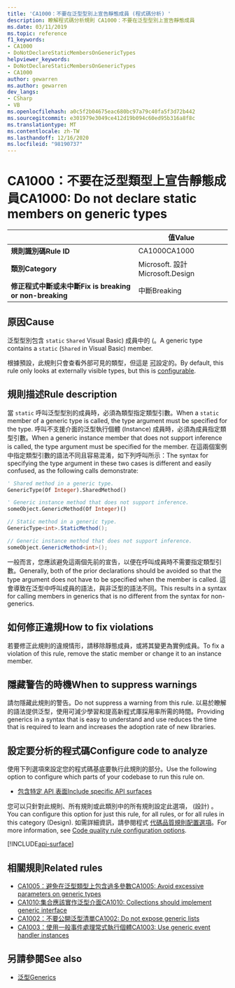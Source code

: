 ```yaml
---
title: 'CA1000：不要在泛型型別上宣告靜態成員 (程式碼分析) '
description: 瞭解程式碼分析規則 CA1000：不要在泛型型別上宣告靜態成員
ms.date: 03/11/2019
ms.topic: reference
f1_keywords:
- CA1000
- DoNotDeclareStaticMembersOnGenericTypes
helpviewer_keywords:
- DoNotDeclareStaticMembersOnGenericTypes
- CA1000
author: gewarren
ms.author: gewarren
dev_langs:
- CSharp
- VB
ms.openlocfilehash: a0c5f2b04675eac680bc97a79c40fa5f3d72b442
ms.sourcegitcommit: e301979e3049ce412d19b094c60ed95b316a8f8c
ms.translationtype: MT
ms.contentlocale: zh-TW
ms.lasthandoff: 12/16/2020
ms.locfileid: "98190737"
---
```

# <a name="ca1000-do-not-declare-static-members-on-generic-types"></a><span data-ttu-id="25536-103">CA1000：不要在泛型類型上宣告靜態成員</span><span class="sxs-lookup"><span data-stu-id="25536-103">CA1000: Do not declare static members on generic types</span></span>

| | <span data-ttu-id="25536-104">值</span><span class="sxs-lookup"><span data-stu-id="25536-104">Value</span></span> |
|-|-|
| <span data-ttu-id="25536-105">**規則識別碼**</span><span class="sxs-lookup"><span data-stu-id="25536-105">**Rule ID**</span></span> |<span data-ttu-id="25536-106">CA1000</span><span class="sxs-lookup"><span data-stu-id="25536-106">CA1000</span></span>|
| <span data-ttu-id="25536-107">**類別**</span><span class="sxs-lookup"><span data-stu-id="25536-107">**Category**</span></span> |<span data-ttu-id="25536-108">Microsoft. 設計</span><span class="sxs-lookup"><span data-stu-id="25536-108">Microsoft.Design</span></span>|
| <span data-ttu-id="25536-109">**修正程式中斷或未中斷**</span><span class="sxs-lookup"><span data-stu-id="25536-109">**Fix is breaking or non-breaking**</span></span> |<span data-ttu-id="25536-110">中斷</span><span class="sxs-lookup"><span data-stu-id="25536-110">Breaking</span></span>|

## <a name="cause"></a><span data-ttu-id="25536-111">原因</span><span class="sxs-lookup"><span data-stu-id="25536-111">Cause</span></span>

<span data-ttu-id="25536-112">泛型型別包含 `static` `Shared` Visual Basic) 成員中的 (。</span><span class="sxs-lookup"><span data-stu-id="25536-112">A generic type contains a `static` (`Shared` in Visual Basic) member.</span></span>

<span data-ttu-id="25536-113">根據預設，此規則只會查看外部可見的類型，但這是 [可](#configure-code-to-analyze)設定的。</span><span class="sxs-lookup"><span data-stu-id="25536-113">By default, this rule only looks at externally visible types, but this is [configurable](#configure-code-to-analyze).</span></span>

## <a name="rule-description"></a><span data-ttu-id="25536-114">規則描述</span><span class="sxs-lookup"><span data-stu-id="25536-114">Rule description</span></span>

<span data-ttu-id="25536-115">當 `static` 呼叫泛型型別的成員時，必須為類型指定類型引數。</span><span class="sxs-lookup"><span data-stu-id="25536-115">When a `static` member of a generic type is called, the type argument must be specified for the type.</span></span> <span data-ttu-id="25536-116">呼叫不支援介面的泛型執行個體 (Instance) 成員時，必須為成員指定類型引數。</span><span class="sxs-lookup"><span data-stu-id="25536-116">When a generic instance member that does not support inference is called, the type argument must be specified for the member.</span></span> <span data-ttu-id="25536-117">在這兩個案例中指定類型引數的語法不同且容易混淆，如下列呼叫所示：</span><span class="sxs-lookup"><span data-stu-id="25536-117">The syntax for specifying the type argument in these two cases is different and easily confused, as the following calls demonstrate:</span></span>

```vb
' Shared method in a generic type.
GenericType(Of Integer).SharedMethod()

' Generic instance method that does not support inference.
someObject.GenericMethod(Of Integer)()
```

```csharp
// Static method in a generic type.
GenericType<int>.StaticMethod();

// Generic instance method that does not support inference.
someObject.GenericMethod<int>();
```

<span data-ttu-id="25536-118">一般而言，您應該避免這兩個先前的宣告，以便在呼叫成員時不需要指定類型引數。</span><span class="sxs-lookup"><span data-stu-id="25536-118">Generally, both of the prior declarations should be avoided so that the type argument does not have to be specified when the member is called.</span></span> <span data-ttu-id="25536-119">這會導致在泛型中呼叫成員的語法，與非泛型的語法不同。</span><span class="sxs-lookup"><span data-stu-id="25536-119">This results in a syntax for calling members in generics that is no different from the syntax for non-generics.</span></span>

## <a name="how-to-fix-violations"></a><span data-ttu-id="25536-120">如何修正違規</span><span class="sxs-lookup"><span data-stu-id="25536-120">How to fix violations</span></span>

<span data-ttu-id="25536-121">若要修正此規則的違規情形，請移除靜態成員，或將其變更為實例成員。</span><span class="sxs-lookup"><span data-stu-id="25536-121">To fix a violation of this rule, remove the static member or change it to an instance member.</span></span>

## <a name="when-to-suppress-warnings"></a><span data-ttu-id="25536-122">隱藏警告的時機</span><span class="sxs-lookup"><span data-stu-id="25536-122">When to suppress warnings</span></span>

<span data-ttu-id="25536-123">請勿隱藏此規則的警告。</span><span class="sxs-lookup"><span data-stu-id="25536-123">Do not suppress a warning from this rule.</span></span> <span data-ttu-id="25536-124">以易於瞭解的語法提供泛型，使用可減少學習和提高新程式庫採用率所需的時間。</span><span class="sxs-lookup"><span data-stu-id="25536-124">Providing generics in a syntax that is easy to understand and use reduces the time that is required to learn and increases the adoption rate of new libraries.</span></span>

## <a name="configure-code-to-analyze"></a><span data-ttu-id="25536-125">設定要分析的程式碼</span><span class="sxs-lookup"><span data-stu-id="25536-125">Configure code to analyze</span></span>

<span data-ttu-id="25536-126">使用下列選項來設定您的程式碼基底要執行此規則的部分。</span><span class="sxs-lookup"><span data-stu-id="25536-126">Use the following option to configure which parts of your codebase to run this rule on.</span></span>

- [<span data-ttu-id="25536-127">包含特定 API 表面</span><span class="sxs-lookup"><span data-stu-id="25536-127">Include specific API surfaces</span></span>](#include-specific-api-surfaces)

<span data-ttu-id="25536-128">您可以只針對此規則、所有規則或此類別中的所有規則設定此選項， (設計) 。</span><span class="sxs-lookup"><span data-stu-id="25536-128">You can configure this option for just this rule, for all rules, or for all rules in this category (Design).</span></span> <span data-ttu-id="25536-129">如需詳細資訊，請參閱程式 [代碼品質規則配置選項](../code-quality-rule-options.md)。</span><span class="sxs-lookup"><span data-stu-id="25536-129">For more information, see [Code quality rule configuration options](../code-quality-rule-options.md).</span></span>

[!INCLUDE[api-surface](~/includes/code-analysis/api-surface.md)]

## <a name="related-rules"></a><span data-ttu-id="25536-130">相關規則</span><span class="sxs-lookup"><span data-stu-id="25536-130">Related rules</span></span>

- [<span data-ttu-id="25536-131">CA1005：避免在泛型類型上包含過多參數</span><span class="sxs-lookup"><span data-stu-id="25536-131">CA1005: Avoid excessive parameters on generic types</span></span>](ca1005.md)
- [<span data-ttu-id="25536-132">CA1010:集合應該實作泛型介面</span><span class="sxs-lookup"><span data-stu-id="25536-132">CA1010: Collections should implement generic interface</span></span>](ca1010.md)
- [<span data-ttu-id="25536-133">CA1002：不要公開泛型清單</span><span class="sxs-lookup"><span data-stu-id="25536-133">CA1002: Do not expose generic lists</span></span>](ca1002.md)
- [<span data-ttu-id="25536-134">CA1003：使用一般事件處理常式執行個體</span><span class="sxs-lookup"><span data-stu-id="25536-134">CA1003: Use generic event handler instances</span></span>](ca1003.md)

## <a name="see-also"></a><span data-ttu-id="25536-135">另請參閱</span><span class="sxs-lookup"><span data-stu-id="25536-135">See also</span></span>

- [<span data-ttu-id="25536-136">泛型</span><span class="sxs-lookup"><span data-stu-id="25536-136">Generics</span></span>](../../../csharp/programming-guide/generics/index.md)
